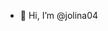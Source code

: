 - 👋 Hi, I’m @jolina04

<!---
jolina04/jolina04 is a ✨ special ✨ repository because its `README.md` (this file) appears on your GitHub profile.
You can click the Preview link to take a look at your changes.
--->
